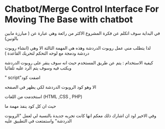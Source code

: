 # Chatbot/Merge Control Interface For Moving The Base with chatbot


في البداية سوف اتكلم عن فكرة المشروع الاكثر من رائعة وهي عبارة عن (  مبارزة مابين بالونين) 


 لذا يتطلب مني عمل روبوت الدردشة  وهذه هي المهمة الثالثة الا وهي (انشاء روبوت دردشة ودمجة مع لوحه التحكم لتحريك القاعدة  ) 


كيفية الاستخدام : يتم عن طريق المستخدم حيث انه سوف ينقر على روبوت الدردشة ويكتب فيه وسوف يتم الرد عليه تلقائيا 


 " script"اضفت كود

الا وهو كود الروبوت الدردشة لكي يظهر في الصفحه

استخدمت من اللغات
(HTML ,CSS , PHP)

حيث ان كل كود ينفذ مهمة ما 


وفي الاخير اود ان اشارك ذلك معكم انها كانت تجربه جديدة بالنسبة لي لعمل "الروبوت الدردشة" واستمتعت في التطبيق عليه 
